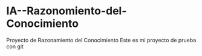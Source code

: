# IA--Razonomiento-del-Conocimiento
Proyecto de Razonamiento del Conocimiento
Este es mi proyecto de prueba con git

